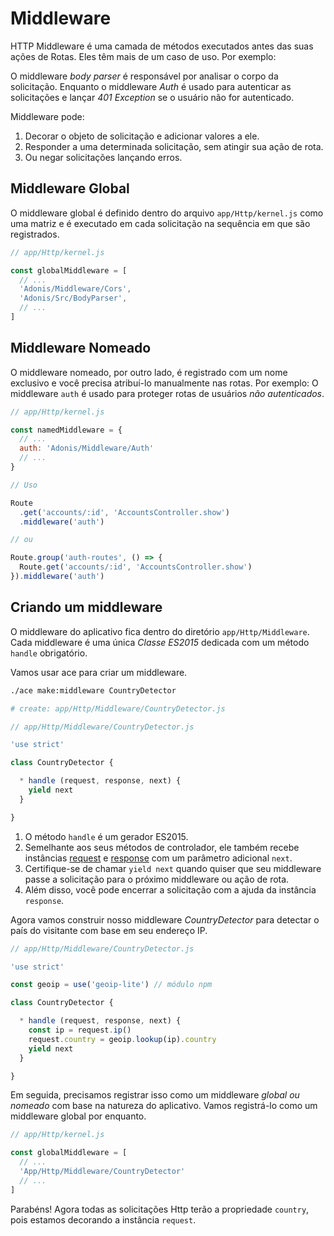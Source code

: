 # Middleware

HTTP Middleware é uma camada de métodos executados antes das suas ações de Rotas. Eles têm mais de um caso de uso. Por exemplo:

O middleware *body parser* é responsável por analisar o corpo da solicitação. Enquanto o middleware *Auth* é usado para autenticar as solicitações e lançar *401 Exception* se o usuário não for autenticado.

Middleware pode:

1. Decorar o objeto de solicitação e adicionar valores a ele.
2. Responder a uma determinada solicitação, sem atingir sua ação de rota.
3. Ou negar solicitações lançando erros.

## Middleware Global
O middleware global é definido dentro do arquivo `app/Http/kernel.js` como uma matriz e é executado em cada solicitação na sequência em que são registrados.

```js
// app/Http/kernel.js

const globalMiddleware = [
  // ...
  'Adonis/Middleware/Cors',
  'Adonis/Src/BodyParser',
  // ...
]
```

## Middleware Nomeado
O middleware nomeado, por outro lado, é registrado com um nome exclusivo e você precisa atribuí-lo manualmente nas rotas. Por exemplo: O middleware `auth` é usado para proteger rotas de usuários *não autenticados*.

```js
// app/Http/kernel.js

const namedMiddleware = {
  // ...
  auth: 'Adonis/Middleware/Auth'
  // ...
}
```

```js
// Uso

Route
  .get('accounts/:id', 'AccountsController.show')
  .middleware('auth')

// ou

Route.group('auth-routes', () => {
  Route.get('accounts/:id', 'AccountsController.show')
}).middleware('auth')
```

## Criando um middleware
O middleware do aplicativo fica dentro do diretório `app/Http/Middleware`. Cada middleware é uma única *Classe ES2015* dedicada com um método `handle` obrigatório.

Vamos usar ace para criar um middleware.

```bash
./ace make:middleware CountryDetector

# create: app/Http/Middleware/CountryDetector.js
```

```js
// app/Http/Middleware/CountryDetector.js

'use strict'

class CountryDetector {

  * handle (request, response, next) {
    yield next
  }

}
```

1. O método `handle` é um gerador ES2015.
2. Semelhante aos seus métodos de controlador, ele também recebe instâncias [request](/docs/03-getting-started/06-request.md) e [response](/docs/03-getting-started/07-response.md) com um parâmetro adicional `next`.
3. Certifique-se de chamar `yield next` quando quiser que seu middleware passe a solicitação para o próximo middleware ou ação de rota.
4. Além disso, você pode encerrar a solicitação com a ajuda da instância `response`.

Agora vamos construir nosso middleware *CountryDetector* para detectar o país do visitante com base em seu endereço IP.

```js
// app/Http/Middleware/CountryDetector.js

'use strict'

const geoip = use('geoip-lite') // módulo npm

class CountryDetector {

  * handle (request, response, next) {
    const ip = request.ip()
    request.country = geoip.lookup(ip).country
    yield next
  }

}
```

Em seguida, precisamos registrar isso como um middleware *global ou nomeado* com base na natureza do aplicativo. Vamos registrá-lo como um middleware global por enquanto.

```js
// app/Http/kernel.js

const globalMiddleware = [
  // ...
  'App/Http/Middleware/CountryDetector'
  // ...
]
```

Parabéns! Agora todas as solicitações Http terão a propriedade `country`, pois estamos decorando a instância `request`.
